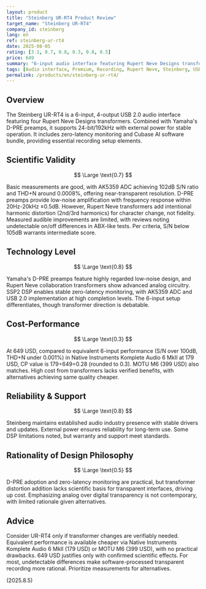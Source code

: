 ```yaml
---
layout: product
title: "Steinberg UR-RT4 Product Review"
target_name: "Steinberg UR-RT4"
company_id: steinberg
lang: en
ref: steinberg-ur-rt4
date: 2025-08-05
rating: [3.1, 0.7, 0.8, 0.3, 0.8, 0.5]
price: 649
summary: "6-input audio interface featuring Rupert Neve Designs transformers, but the high price lacks commensurate scientifically measurable improvement effects"
tags: [Audio interface, Premium, Recording, Rupert Neve, Steinberg, USB]
permalink: /products/en/steinberg-ur-rt4/
---
```

## Overview

The Steinberg UR-RT4 is a 6-input, 4-output USB 2.0 audio interface featuring four Rupert Neve Designs transformers. Combined with Yamaha's D-PRE preamps, it supports 24-bit/192kHz with external power for stable operation. It includes zero-latency monitoring and Cubase AI software bundle, providing essential recording setup elements.

## Scientific Validity

$$ \Large \text{0.7} $$

Basic measurements are good, with AK5359 ADC achieving 102dB S/N ratio and THD+N around 0.0008%, offering near-transparent resolution. D-PRE preamps provide low-noise amplification with frequency response within 20Hz-20kHz ±0.5dB. However, Rupert Neve transformers add intentional harmonic distortion (2nd/3rd harmonics) for character change, not fidelity. Measured audible improvements are limited, with reviews noting undetectable on/off differences in ABX-like tests. Per criteria, S/N below 105dB warrants intermediate score.

## Technology Level

$$ \Large \text{0.8} $$

Yamaha's D-PRE preamps feature highly regarded low-noise design, and Rupert Neve collaboration transformers show advanced analog circuitry. SSP2 DSP enables stable zero-latency monitoring, with AK5359 ADC and USB 2.0 implementation at high completion levels. The 6-input setup differentiates, though transformer direction is debatable.

## Cost-Performance

$$ \Large \text{0.3} $$

At 649 USD, compared to equivalent 6-input performance (S/N over 100dB, THD+N under 0.001%) in Native Instruments Komplete Audio 6 MkII at 179 USD, CP value is 179÷649=0.28 (rounded to 0.3). MOTU M6 (399 USD) also matches. High cost from transformers lacks verified benefits, with alternatives achieving same quality cheaper.

## Reliability & Support

$$ \Large \text{0.8} $$

Steinberg maintains established audio industry presence with stable drivers and updates. External power ensures reliability for long-term use. Some DSP limitations noted, but warranty and support meet standards.

## Rationality of Design Philosophy

$$ \Large \text{0.5} $$

D-PRE adoption and zero-latency monitoring are practical, but transformer distortion addition lacks scientific basis for transparent interfaces, driving up cost. Emphasizing analog over digital transparency is not contemporary, with limited rationale given alternatives.

## Advice

Consider UR-RT4 only if transformer changes are verifiably needed. Equivalent performance is available cheaper via Native Instruments Komplete Audio 6 MkII (179 USD) or MOTU M6 (399 USD), with no practical drawbacks. 649 USD justifies only with confirmed scientific effects. For most, undetectable differences make software-processed transparent recording more rational. Prioritize measurements for alternatives.

(2025.8.5)
